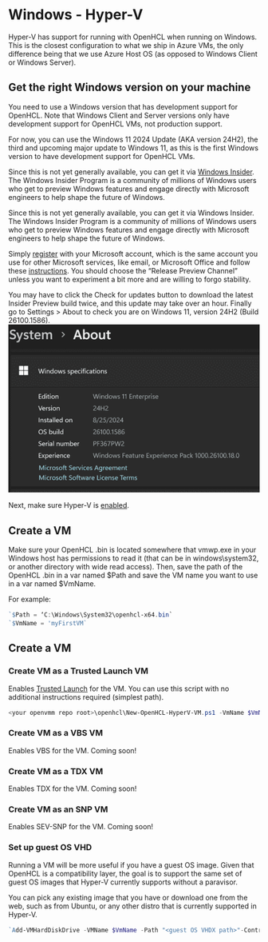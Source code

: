 # Windows - Hyper-V
Hyper-V has support for running with OpenHCL when running on Windows. This is the closest configuration to what we ship in Azure VMs, the only difference being that we use Azure Host OS (as opposed to Windows Client or Windows Server).

## Get the right Windows version on your machine

You need to use a Windows version that has development support for OpenHCL. Note that Windows Client and Server versions only have development support for OpenHCL VMs, not production support.

For now, you can use the Windows 11 2024 Update (AKA version 24H2), the third and upcoming major update to Windows 11, as this is the first Windows version to have development support for OpenHCL VMs.

Since this is not yet generally available, you can get it via [Windows Insider](https://www.microsoft.com/en-us/windowsinsider). The Windows Insider Program is a community of millions of Windows users who get to preview Windows features and engage directly with Microsoft engineers to help shape the future of Windows.

Since this is not yet generally available, you can get it via Windows Insider. The Windows Insider Program is a community of millions of Windows users who get to preview Windows features and engage directly with Microsoft engineers to help shape the future of Windows.

Simply [register](https://www.microsoft.com/en-us/windowsinsider/register) with your Microsoft account, which is the same account you use for other Microsoft services, like email, or Microsoft Office and follow these [instructions](https://www.microsoft.com/en-us/windowsinsider/for-business-getting-started#flight). You should choose the “Release Preview Channel” unless you want to experiment a bit more and are willing to forgo stability. 

You may have to click the Check for updates button to download the latest Insider Preview build twice, and this update may take over an hour. Finally go to Settings > About to check you are on Windows 11, version 24H2 (Build 26100.1586). 
![alt text](./_images/exampleWindows.png)

Next, make sure Hyper-V is [enabled](https://learn.microsoft.com/en-us/virtualization/hyper-v-on-windows/quick-start/enable-hyper-v).

## Create a VM

Make sure your OpenHCL .bin is located somewhere that vmwp.exe in your Windows host has permissions to read it (that can be in windows\system32, or another directory with wide read access). Then, save the path of the OpenHCL .bin in a var named $Path and save the VM name you want to use in a var named $VmName.

For example:

```powershell
`$Path = ‘C:\Windows\System32\openhcl-x64.bin`
`$VmName = 'myFirstVM`
```

## Create a VM
### Create VM as a Trusted Launch VM
Enables [Trusted Launch](https://learn.microsoft.com/en-us/azure/virtual-machines/trusted-launch) for the VM.
You can use this script with no additional instructions required (simplest path).
```powershell
<your openvmm repo root>\openhcl\New-OpenHCL-HyperV-VM.ps1 -VmName $VmName -Path $Path
```
### Create VM as a VBS VM
Enables VBS for the VM. Coming soon!
### Create VM as a TDX VM
Enables TDX for the VM. Coming soon!
### Create VM as an SNP VM
Enables SEV-SNP for the VM. Coming soon!

### Set up guest OS VHD
Running a VM will be more useful if you have a guest OS image. Given that OpenHCL is a compatibility layer, the goal is to support the same set of guest OS images that Hyper-V currently supports without a paravisor.

You can pick any existing image that you have or download one from the web, such as from Ubuntu, or any other distro that is currently supported in Hyper-V.

```powershell
`Add-VMHardDiskDrive -VMName $VmName -Path "<guest OS VHDX path>"-ControllerType SCSI -ControllerNumber 0 -ControllerLocation 1`
```
